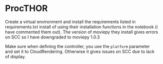 # ProcTHOR

Create a virtual environment and install the requirements listed in requirements.txt install of using their installation functions in the notebook (i have commented them out). The version of moviepy they install gives errors on SCC so I have downgraded to moviepy 1.0.3

Make sure when defining the controller, you use the `platform` parameter and set it to CloudRendering. Otherwise it gives issues on SCC due to lack of display. 